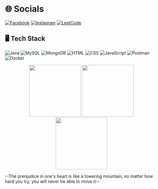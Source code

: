 # 🌐 Socials
[![Facebook](https://img.shields.io/badge/Facebook-1877F2?logo=facebook&logoColor=white)](https://www.facebook.com/vnqnaamm/)
[![Instagram](https://img.shields.io/badge/Instagram-E4405F?logo=instagram&logoColor=pink)](https://www.instagram.com/_vnqnaamm/)
[![LeetCode](https://img.shields.io/badge/LeetCode-FFA116?logo=leetcode&logoColor=black)](https://leetcode.com/u/_vnqnammm/)

## 🖥️ Tech Stack
![Java](https://img.shields.io/badge/Java-007396?logo=java&logoColor=white)
![MySQL](https://img.shields.io/badge/MySQL-4479A1?logo=mysql&logoColor=white)
![MongoDB](https://img.shields.io/badge/MongoDB-47A248?logo=mongodb&logoColor=white)
![HTML](https://img.shields.io/badge/HTML5-E34F26?logo=html5&logoColor=white)
![CSS](https://img.shields.io/badge/CSS3-1572B6?logo=css3&logoColor=white)
![JavaScript](https://img.shields.io/badge/JavaScript-F7DF1E?logo=javascript&logoColor=white)
![Postman](https://img.shields.io/badge/Postman-FF6C37?logo=postman&logoColor=white)
![Docker](https://img.shields.io/badge/Docker-2496ED?logo=docker&logoColor=white)

<div align="center">
  <img src="http://github-profile-summary-cards.vercel.app/api/cards/profile-details?username=Nanromii&theme=dark" height="170"/>
  <img src="http://github-profile-summary-cards.vercel.app/api/cards/stats?username=Nanromii&theme=dark" height="170"/>
  <img src="https://github-readme-stats.vercel.app/api/top-langs/?username=Nanromii&layout=compact&theme=dark&hide_border=true" height="170"/>
</div>




--The prenjudice in one's heart is like a towering mountain, no matter how hard you try, you will never be able to move it--
